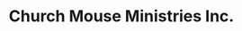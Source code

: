 ---
title: "Church Mouse Ministries Inc."
url: /robbinsville/church-mouse-ministries-inc/
shop: charity
---